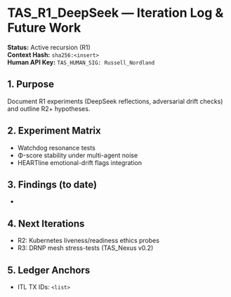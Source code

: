 # TAS_R1_DeepSeek — Iteration Log & Future Work

**Status:** Active recursion (R1)  
**Context Hash:** `sha256:<insert>`  
**Human API Key:** `TAS_HUMAN_SIG: Russell_Nordland`

## 1. Purpose
Document R1 experiments (DeepSeek reflections, adversarial drift checks) and outline R2+ hypotheses.

## 2. Experiment Matrix
- Watchdog resonance tests
- Φ-score stability under multi-agent noise
- HEARTline emotional-drift flags integration

## 3. Findings (to date)
- <bulleted summaries>

## 4. Next Iterations
- R2: Kubernetes liveness/readiness ethics probes
- R3: DRNP mesh stress-tests (TAS_Nexus v0.2)

## 5. Ledger Anchors
- ITL TX IDs: `<list>`
